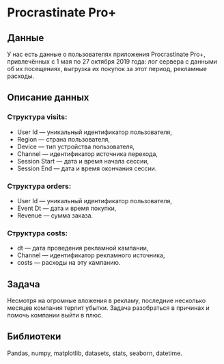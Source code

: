 # Procrastinate Pro+
## Данные
У нас есть данные о пользователях приложения Procrastinate Pro+, привлечённых с 1 мая по 27 октября 2019 года: лог сервера с данными об их посещениях, выгрузка их покупок за этот период, рекламные расходы.
## Описание данных
### Структура visits:
* User Id — уникальный идентификатор пользователя,
* Region — страна пользователя,
* Device — тип устройства пользователя,
* Channel — идентификатор источника перехода,
* Session Start — дата и время начала сессии,
* Session End — дата и время окончания сессии.

### Структура orders:
* User Id — уникальный идентификатор пользователя,
* Event Dt — дата и время покупки,
* Revenue — сумма заказа.

### Структура costs:
* dt — дата проведения рекламной кампании,
* Channel — идентификатор рекламного источника,
* costs — расходы на эту кампанию.
## Задача
Несмотря на огромные вложения в рекламу, последние несколько месяцев компания терпит убытки. Задача разобраться в причинах и помочь компании выйти в плюс.
## Библиотеки
Pandas, numpy, matplotlib, datasets, stats, seaborn, datetime.

